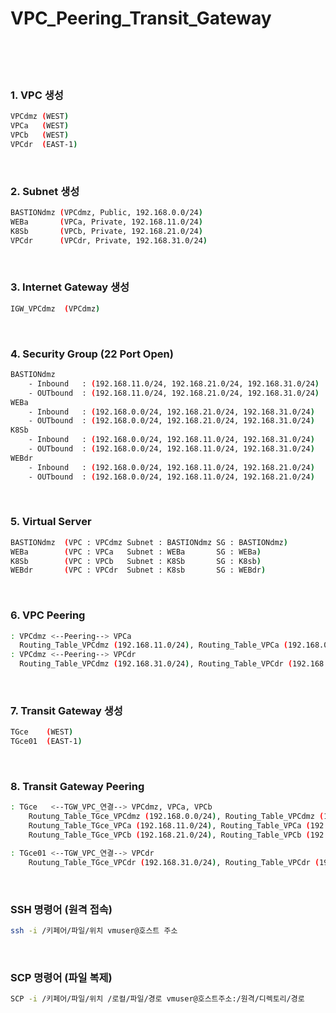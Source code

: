 <h1>VPC_Peering_Transit_Gateway</h1>
</br>
</br>
</br>

<h3>1. VPC 생성</h3>

```bash
VPCdmz (WEST)
VPCa   (WEST)
VPCb   (WEST)
VPCdr  (EAST-1)
```

</br>

<h3>2. Subnet 생성</h3>

```bash
BASTIONdmz (VPCdmz, Public, 192.168.0.0/24)
WEBa       (VPCa, Private, 192.168.11.0/24)
K8Sb       (VPCb, Private, 192.168.21.0/24)
VPCdr      (VPCdr, Private, 192.168.31.0/24)
```
</br>

<h3>3. Internet Gateway 생성</h3>

```bash
IGW_VPCdmz  (VPCdmz)
```

</br>

<h3>4. Security Group (22 Port Open)</h3>

```bash
BASTIONdmz
    - Inbound   : (192.168.11.0/24, 192.168.21.0/24, 192.168.31.0/24)
    - OUTbound  : (192.168.11.0/24, 192.168.21.0/24, 192.168.31.0/24)
WEBa
    - Inbound   : (192.168.0.0/24, 192.168.21.0/24, 192.168.31.0/24)
    - OUTbound  : (192.168.0.0/24, 192.168.21.0/24, 192.168.31.0/24)
K8Sb
    - Inbound   : (192.168.0.0/24, 192.168.11.0/24, 192.168.31.0/24)
    - OUTbound  : (192.168.0.0/24, 192.168.11.0/24, 192.168.31.0/24)
WEBdr
    - Inbound   : (192.168.0.0/24, 192.168.11.0/24, 192.168.21.0/24)
    - OUTbound  : (192.168.0.0/24, 192.168.11.0/24, 192.168.21.0/24)
```

</br>

<h3>5. Virtual Server</h3>

```bash
BASTIONdmz  (VPC : VPCdmz Subnet : BASTIONdmz SG : BASTIONdmz)
WEBa        (VPC : VPCa   Subnet : WEBa       SG : WEBa)
K8Sb        (VPC : VPCb   Subnet : K8Sb       SG : K8sb)
WEBdr       (VPC : VPCdr  Subnet : K8sb       SG : WEBdr)
```

</br>

<h3>6. VPC Peering</h3>

```bash
: VPCdmz <--Peering--> VPCa
  Routing_Table_VPCdmz (192.168.11.0/24), Routing_Table_VPCa (192.168.0.0/24)
: VPCdmz <--Peering--> VPCdr
  Routing_Table_VPCdmz (192.168.31.0/24), Routing_Table_VPCdr (192.168.0.0/24)
```

</br>

<h3>7. Transit Gateway 생성</h3>

```bash
TGce    (WEST)
TGce01  (EAST-1)
```

</br>

<h3>8. Transit Gateway Peering</h3>

```bash
: TGce   <--TGW_VPC_연결--> VPCdmz, VPCa, VPCb
    Routung_Table_TGce_VPCdmz (192.168.0.0/24), Routing_Table_VPCdmz (192.168.11.0/24, 192.168.21.0/24, 192.168.31.0/24)
    Routung_Table_TGce_VPCa (192.168.11.0/24), Routing_Table_VPCa (192.168.0.0/24, 192.168.21.0/24, 192.168.31.0/24)
    Routung_Table_TGce_VPCb (192.168.21.0/24), Routing_Table_VPCb (192.168.0.0/24, 192.168.11.0/24, 192.168.31.0/24)

: TGce01 <--TGW_VPC_연결--> VPCdr
    Routung_Table_TGce_VPCdr (192.168.31.0/24), Routing_Table_VPCdr (192.168.11.0/24, 192.168.11.0/24, 192.168.21.0/24)
```

</br>

<h3>SSH 명령어 (원격 접속)</h3>

```bash
ssh -i /키페어/파일/위치 vmuser@호스트 주소
```

</br>

<h3>SCP 명령어 (파일 복제)</h3>

```bash
SCP -i /키페어/파일/위치 /로컬/파일/경로 vmuser@호스트주소:/원격/디렉토리/경로
```




















